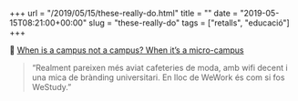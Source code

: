 +++
url = "/2019/05/15/these-really-do.html"
title = ""
date = "2019-05-15T08:21:00+00:00"
slug = "these-really-do"
tags = ["retalls", "educació"]
+++

📎 [When is a campus not a campus? When it’s a micro-campus](https://wonkhe.com/blogs/when-is-a-campus-not-a-campus-when-its-a-micro-campus/)

> “Realment pareixen més aviat cafeteries de moda, amb wifi decent i una mica de brànding universitari. En lloc de WeWork és com si fos WeStudy.”

